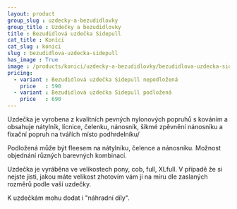 ```yaml
---
layout: product
group_slug : uzdecky-a-bezudidlovky
group_title : Uzdečky a bezudidlovky
title : Bezudidlová uzdečka Sidepull
cat_title : Koníci
cat_slug : konici
slug : bezudidlova-uzdecka-sidepull
has_image : True
image : /products/konici/uzdecky-a-bezudidlovky/bezudidlova-uzdecka-sidepull.jpg
pricing:
  - variant : Bezudidlová uzdečka Sidepull nepodložená
    price   : 590
  - variant : Bezudidlová uzdečka Sidepull podložená
    price   : 690
---
```


Uzdečka je vyrobena z kvalitních pevných nylonových popruhů s kováním a obsahuje 
nátylník, lícnice, čelenku, nánosník, šikmé zpěvnění nánosníku a fixační popruh na tvářích místo podhrdelníku/

Podložená může být fleesem na nátylníku, čelence a nánosníku.
Možnost objednání různých barevných kombinací.

Uzdečka je vyráběna ve velikostech pony, cob, full, XLfull.
V případě že si nejste jisti, jakou máte velikost zhotovím vám jí na míru dle zaslaných rozměrů podle vaší uzdečky. 

K uzdečkám mohu dodat i "náhradní díly".

